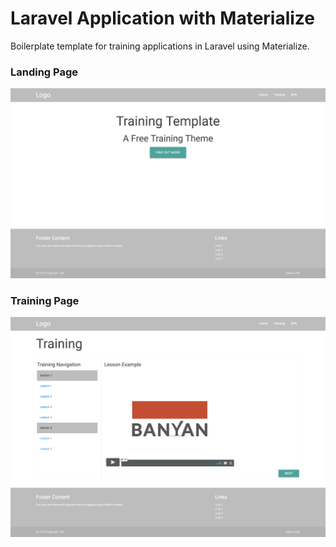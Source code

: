 # Laravel Application with Materialize

Boilerplate template for training applications in Laravel using Materialize.

### Landing Page
![alt text](https://github.com/banyan-communications/materialize-boilerplate/blob/master/public/img/landing.png "Landing Page")

### Training Page
![alt text](https://github.com/banyan-communications/materialize-boilerplate/blob/master/public/img/training.png "Training Page")

